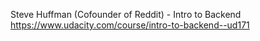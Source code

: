 
Steve Huffman (Cofounder of Reddit) - Intro to Backend
https://www.udacity.com/course/intro-to-backend--ud171

